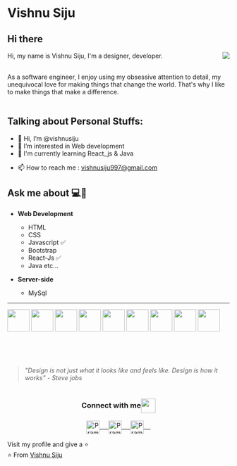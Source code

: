 

# Vishnu Siju  


## Hi there<img src="https://github.com/TheDudeThatCode/TheDudeThatCode/blob/master/Assets/Hi.gif" width="5px" height="3px"> 
<img align="right"  src="https://github.com/rajput2107/rajput2107/blob/master/Assets/Developer.gif"/>
Hi, my name is Vishnu Siju, I'm a designer, developer.
<!--  I'm a full-stack web developer, <!--I love programming, writing, speaking and traveling. --><br><br> 
  
  As a software engineer, I enjoy using my obsessive attention to detail, my unequivocal
 love for making things that change the world. That's why I like to make
	things that make a difference. <br><br>
  
## Talking about Personal Stuffs:


 
- 👋 Hi, I’m @vishnusiju  <br>
- 👀 I’m interested in Web development   <br>
- 🌱 I'm currently learning  React_js & Java <br> 
<!-- - 💞️ I’m looking to collaborate on    <br> -->
- 📫 How to reach me : vishnusiju997@gmail.com   <br>

## Ask me about :computer:👨


<!-- - **Programming Language** 💻
	- Python :white_check_mark:
	- C# -->
<!-- 	-  etc... -->

- **Web Development**                                            
	- HTML				               
	- CSS 					       
	- Javascript :white_check_mark:
	- Bootstrap
	- React-Js :white_check_mark:
	- Java etc...

- **Server-side**
	- MySql
<!-- 	- PostgreSQL -->



<hr>
<!-- <img  src="https://upload.wikimedia.org/wikipedia/commons/thumb/9/94/MERN-logo.png/800px-MERN-logo.png"><br> -->
<!-- <img align="right" src="https://i.pinimg.com/originals/07/3e/a8/073ea8b86447ed9310e7e73bd89894b3.png"> -->

<!-- <code><a href="https://www.python.org/" target="_blank"><img height="50" src="https://www.vectorlogo.zone/logos/reactjs/reactjs-ar21.svg"></a></code> -->

<code><a href="#" target="_blank"><img height="50" src="https://www.vectorlogo.zone/logos/w3_html5/w3_html5-ar21.svg"></a></code>
<code><a href="#" target="_blank"><img height="50" src="https://www.vectorlogo.zone/logos/netlifyapp_watercss/netlifyapp_watercss-ar21.svg"></a></code>
<code><a href="#" target="_blank"><img height="50" src="https://www.vectorlogo.zone/logos/java/java-ar21.svg"></a></code>
<code><a href="#" target="_blank"><img height="50" src="https://www.vectorlogo.zone/logos/getbootstrap/getbootstrap-ar21.svg"></a></code>
<code><a href="#" target="_blank"><img height="50" src="https://www.vectorlogo.zone/logos/reactjs/reactjs-ar21.svg"></a></code>
<code><a href="#" target="_blank"><img height="50" src="https://www.vectorlogo.zone/logos/nodejs/nodejs-horizontal.svg"></a></code>
<code><a href="#" target="_blank"><img height="50" src="https://cdn.worldvectorlogo.com/logos/logo-javascript.svg"></a></code>
<code><a href="#" target="_blank"><img height="50" src="https://www.vectorlogo.zone/logos/git-scm/git-scm-ar21.svg"></a></code>
<code><a href="#" target="_blank"><img height="50" src="https://www.vectorlogo.zone/logos/github/github-ar21.svg"></a></code>


<!-- <code><a href="https://www.python.org/" target="_blank"><img height="50" src="https://www.vectorlogo.zone/logos/getbootstrap/getbootstrap-icon.svg"></a></code> -->
<!-- <code><a href="https://www.linux.org/" target="_blank"><img height="50" src="https://www.vectorlogo.zone/logos/expressjs/expressjs-ar21.svg"></a></code>
<code><a href="https://www.docker.com/" target="_blank"><img height="50" src="https://www.vectorlogo.zone/logos/docker/docker-official.svg"></a></code> -->
<br/><br/>


<!-- </br><br><br> -->
##

>  *"Design is not just what it looks like and feels like. Design is how it works" - Steve jobs*

#


<div align="center">
  <h3 align="center">Connect with me<img align="center" src="https://github.com/rajput2107/rajput2107/blob/master/Assets/Handshake.gif" height="33px" /></h3> 
</div>
<p align="center">
 <a href="https://in.linkedin.com/in/vishnu-siju-40742a203/" target="blank">
  <img align="center" alt="Pramod's LinkedIn" width="30px" src="https://www.vectorlogo.zone/logos/linkedin/linkedin-icon.svg" /> &nbsp; &nbsp;
 </a>
 <a href="https://www.instagram.com/vishnu_siju/" target="blank">
  <img align="center" alt="Pramod's Instagram" width="30px" src="https://www.vectorlogo.zone/logos/instagram/instagram-icon.svg" /> &nbsp; &nbsp;
 </a>
 <a href="https://twitter.com/SijuVishnu/" target="blank">
  <img align="center" alt="Pramod's Twitter" width="30px" src="https://www.vectorlogo.zone/logos/twitter/twitter-official.svg"> &nbsp; &nbsp;
 </a>
	
	
 <br>



Visit my profile and give a ⭐️
<br/>
⭐️ From [Vishnu Siju](https://github.com/vishnusiju)




<!---
vishnusiju/vishnusiju is a ✨ special ✨ repository because its `README.md` (this file) appears on your GitHub profile.
You can click the Preview link to take a look at your changes.
--->
